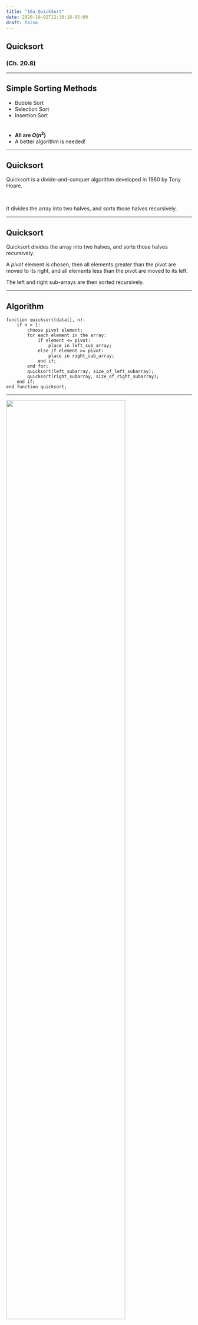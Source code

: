 ```yaml
---
title: "16a_QuickSort"
date: 2020-10-02T12:30:16-05:00
draft: false
---
```


## Quicksort

### (Ch. 20.8)

---

## Simple Sorting Methods

* Bubble Sort
* Selection Sort
* Insertion Sort <br /><br /><br />
* **All are $O(n^2)$** 
* A better algorithm is needed!

---

## Quicksort

Quicksort is a divide-and-conquer algorithm developed in 1960 by Tony Hoare.

<br />

It divides the array into two halves, and sorts those halves recursively.

---

## Quicksort

Quicksort divides the array into two halves, and sorts those halves recursively.

A _pivot_ element is chosen, then all elements greater than the pivot are moved to its right, and all elements less than the pivot are moved to its left.

The left and right sub-arrays are then sorted recursively.

---

## Algorithm

``` asciidoc
function quicksort(data[], n):
    if n > 1:
        choose pivot element;
        for each element in the array:
            if element <= pivot:
                place in left_sub_array;
            else if element >= pivot:
                place in right_sub_array;
            end if;
        end for;
        quicksort(left_subarray, size_of_left_subarray);
        quicksort(right_subarray, size_of_right_subarray);
    end if;
end function quicksort;
```

---

<img src="../images/Quicksort/quicksort_anim.gif" width="80%">
<small style="font-size: 9pt;"><br />Image source: Wikipedia.org (https://en.wikipedia.org/wiki/File:Sorting_quicksort_anim.gif)</small>

---

## In-place Partitioning

<small style="font-size: 90%;">

``` asciidoc
// left is the index of the leftmost element of the array
// right is the index of the rightmost element of the array (inclusive)
// number of elements in subarray = right-left+1
function partition(data[], left, right, pivotIndex):
   pivotValue := array[pivotIndex];
   swap(array[pivotIndex], array[right]);  // Move pivot to end
   storeIndex := left;
   for i from left to right - 1 :          // left <= i < right
       if array[i] < pivotValue:
           swap(array[i], array[storeIndex]);
           storeIndex := storeIndex + 1;
   swap(array[storeIndex], array[right]);  // Move pivot to its final place
   return storeIndex;
end function partition;
```

</small>

---

## In-place Partitioning

> <img src="../images/Quicksort/partitioning.svg" alt="Partitioning" style="height: 20em;" title="In-place partitioning." />
>

---

## In-place Quicksort

**In-place quicksort:**

``` asciidoc
function quicksort(array[], left, right):
    // If the list has 2 or more items
    if left < right :
        // Choose a pivot (how you do this may vary):
        choose any pivotIndex such that left <= pivotIndex <= right ;
        // Get subarrays and final position of pivot
        pivotNewIndex := partition(array, left, right, pivotIndex);
        // Recursively sort elements smaller than the pivot
        quicksort(array, left, pivotNewIndex - 1);
        // Recursively sort elements at least as big as the pivot
        quicksort(array, pivotNewIndex + 1, right);
    end if;
end function quicksort;
```

<br />

<br />

---

## In-place Quicksort

**In-place quicksort:**

``` asciidoc
function quicksort(array[], left, right):
    // If the list has 2 or more items
    if left < right :
        // Choose a pivot (how you do this may vary):
        choose any pivotIndex such that left <= pivotIndex <= right ;
        // Get subarrays and final position of pivot
        pivotNewIndex := partition(array, left, right, pivotIndex);
        // Recursively sort elements smaller than the pivot
        quicksort(array, left, pivotNewIndex - 1);
        // Recursively sort elements at least as big as the pivot
        quicksort(array, pivotNewIndex + 1, right);
    end if;
end function quicksort;
```

<br />

** Complexity:  $O(n \cdot lg(n))$ (average)   $O(n^2)$ (worst)**

